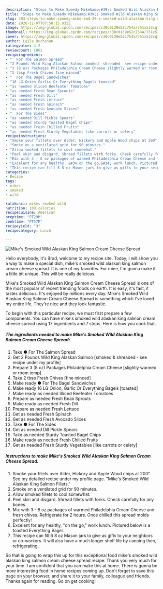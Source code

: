```yaml
---
description: "Steps to Make Speedy Mike&amp;#39;s Smoked Wild Alaskan King Salmon Cream Cheese Spread"
title: "Steps to Make Speedy Mike&amp;#39;s Smoked Wild Alaskan King Salmon Cream Cheese Spread"
slug: 383-steps-to-make-speedy-mike-and-39-s-smoked-wild-alaskan-king-salmon-cream-cheese-spread
date: 2020-12-07T07:58:15.832Z
image: https://img-global.cpcdn.com/recipes/c30c0139e52c754a/751x532cq70/mikes-smoked-wild-alaskan-king-salmon-cream-cheese-spread-recipe-main-photo.jpg
thumbnail: https://img-global.cpcdn.com/recipes/c30c0139e52c754a/751x532cq70/mikes-smoked-wild-alaskan-king-salmon-cream-cheese-spread-recipe-main-photo.jpg
cover: https://img-global.cpcdn.com/recipes/c30c0139e52c754a/751x532cq70/mikes-smoked-wild-alaskan-king-salmon-cream-cheese-spread-recipe-main-photo.jpg
author: Leila Buchanan
ratingvalue: 4.2
reviewcount: 1862
recipeingredient:
- "  For The Salmon Spread"
- "2 Pounds Wild King Alaskan Salmon smoked  shreaded  see recipe under my profile"
- "3 (8 oz) Packages Philadelphia Cream Cheese slightly warmed or room temp"
- "2 tbsp Fresh Chives fine minced"
- "  For The Bagel Sandwiches"
- "16 LG Onion Garlic Or Everything Bagels toasted"
- "as needed Sliced Beefeater Tomatoes"
- "as needed Fresh Bean Sprouts"
- "as needed Fresh Dill"
- "as needed Fresh Lettuce"
- "as needed Fresh Spinach"
- "as needed Fresh Avocado Slices"
- "  For The Sides"
- "as needed Dill Pickle Spears"
- "as needed Sturdy Toasted Bagel Chips"
- "as needed Fresh Chilled Fruits"
- "as needed Fresh Sturdy Vegetables like carrots or celery"
recipeinstructions:
- "Smoke your fillets over Alder, Hickory and Apple Wood chips at 200°. See my detailed recipe under my profile page. &#34;Mike&#39;s Smoked Wild Alaskan King Salmon Fillets.&#34;"
- "Smoke on a ventilated grid for 90 minutes."
- "Allow smoked fillets to cool somewhat."
- "Peel skin and disgard. Shread fillets with forks. Check carefully for any bones."
- "Mix with 3 - 8 oz packages of warmed Philadelphia Cream Cheese and fresh chives. Refrigerate for 2 hours. Once chilled this spread molds perfectly!"
- "Excelent for any healthy, &#34;on the go,&#34; work lunch. Pictured below is a toasted Everything Bagel."
- "This recipe can fill 6 8 oz Mason jars to give as gifts to your neighbors or co-workers. It will also have a much longer shelf life by canning then, refrigerating."
categories:
- Recipe
tags:
- mikes
- smoked
- wild

katakunci: mikes smoked wild 
nutrition: 100 calories
recipecuisine: American
preptime: "PT29M"
cooktime: "PT57M"
recipeyield: "3"
recipecategory: Lunch

---
```



![Mike&#39;s Smoked Wild Alaskan King Salmon Cream Cheese Spread](https://img-global.cpcdn.com/recipes/c30c0139e52c754a/751x532cq70/mikes-smoked-wild-alaskan-king-salmon-cream-cheese-spread-recipe-main-photo.jpg)

Hello everybody, it's Brad, welcome to my recipe site. Today, I will show you a way to make a special dish, mike&#39;s smoked wild alaskan king salmon cream cheese spread. It is one of my favorites. For mine, I'm gonna make it a little bit unique. This will be really delicious.



Mike&#39;s Smoked Wild Alaskan King Salmon Cream Cheese Spread is one of the most popular of recent trending foods on earth. It is easy, it's fast, it tastes delicious. It's enjoyed by millions every day. Mike&#39;s Smoked Wild Alaskan King Salmon Cream Cheese Spread is something which I've loved my entire life. They're nice and they look fantastic.


To begin with this particular recipe, we must first prepare a few components. You can have mike&#39;s smoked wild alaskan king salmon cream cheese spread using 17 ingredients and 7 steps. Here is how you cook that.

<!--inarticleads1-->

##### The ingredients needed to make Mike&#39;s Smoked Wild Alaskan King Salmon Cream Cheese Spread:

1. Take  ● For The Salmon Spread
1. Get 2 Pounds Wild King Alaskan Salmon [smoked &amp; shreaded - see recipe under my profile]
1. Prepare 3 (8 oz) Packages Philadelphia Cream Cheese [slightly warmed or room temp]
1. Take 2 tbsp Fresh Chives [fine minced]
1. Make ready  ● For The Bagel Sandwiches
1. Make ready 16 LG Onion, Garlic Or Everything Bagels [toasted]
1. Make ready as needed Sliced Beefeater Tomatoes
1. Prepare as needed Fresh Bean Sprouts
1. Make ready as needed Fresh Dill
1. Prepare as needed Fresh Lettuce
1. Get as needed Fresh Spinach
1. Get as needed Fresh Avocado Slices
1. Take  ● For The Sides
1. Get as needed Dill Pickle Spears
1. Take as needed Sturdy Toasted Bagel Chips
1. Make ready as needed Fresh Chilled Fruits
1. Get as needed Fresh Sturdy Vegetables [like carrots or celery]




<!--inarticleads2-->

##### Instructions to make Mike&#39;s Smoked Wild Alaskan King Salmon Cream Cheese Spread:

1. Smoke your fillets over Alder, Hickory and Apple Wood chips at 200°. See my detailed recipe under my profile page. &#34;Mike&#39;s Smoked Wild Alaskan King Salmon Fillets.&#34;
1. Smoke on a ventilated grid for 90 minutes.
1. Allow smoked fillets to cool somewhat.
1. Peel skin and disgard. Shread fillets with forks. Check carefully for any bones.
1. Mix with 3 - 8 oz packages of warmed Philadelphia Cream Cheese and fresh chives. Refrigerate for 2 hours. Once chilled this spread molds perfectly!
1. Excelent for any healthy, &#34;on the go,&#34; work lunch. Pictured below is a toasted Everything Bagel.
1. This recipe can fill 6 8 oz Mason jars to give as gifts to your neighbors or co-workers. It will also have a much longer shelf life by canning then, refrigerating.




So that is going to wrap this up for this exceptional food mike&#39;s smoked wild alaskan king salmon cream cheese spread recipe. Thank you very much for your time. I am confident that you can make this at home. There is gonna be more interesting food in home recipes coming up. Don't forget to save this page on your browser, and share it to your family, colleague and friends. Thanks again for reading. Go on get cooking!
